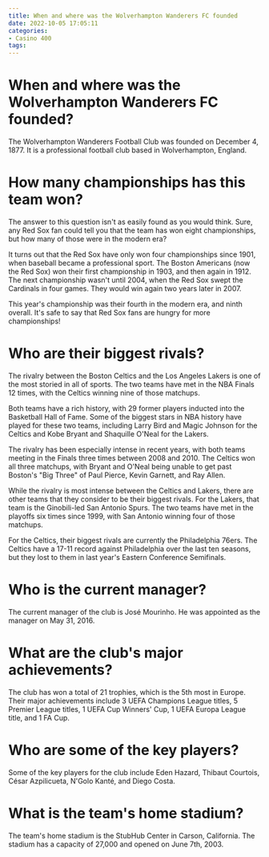 ```yaml
---
title: When and where was the Wolverhampton Wanderers FC founded
date: 2022-10-05 17:05:11
categories:
- Casino 400
tags:
---
```



#  When and where was the Wolverhampton Wanderers FC founded?

The Wolverhampton Wanderers Football Club was founded on December 4, 1877. It is a professional football club based in Wolverhampton, England.

#  How many championships has this team won?

The answer to this question isn't as easily found as you would think. Sure, any Red Sox fan could tell you that the team has won eight championships, but how many of those were in the modern era?

It turns out that the Red Sox have only won four championships since 1901, when baseball became a professional sport. The Boston Americans (now the Red Sox) won their first championship in 1903, and then again in 1912. The next championship wasn't until 2004, when the Red Sox swept the Cardinals in four games. They would win again two years later in 2007.

This year's championship was their fourth in the modern era, and ninth overall. It's safe to say that Red Sox fans are hungry for more championships!

#  Who are their biggest rivals?

The rivalry between the Boston Celtics and the Los Angeles Lakers is one of the most storied in all of sports. The two teams have met in the NBA Finals 12 times, with the Celtics winning nine of those matchups.

Both teams have a rich history, with 29 former players inducted into the Basketball Hall of Fame. Some of the biggest stars in NBA history have played for these two teams, including Larry Bird and Magic Johnson for the Celtics and Kobe Bryant and Shaquille O'Neal for the Lakers.

The rivalry has been especially intense in recent years, with both teams meeting in the Finals three times between 2008 and 2010. The Celtics won all three matchups, with Bryant and O'Neal being unable to get past Boston's "Big Three" of Paul Pierce, Kevin Garnett, and Ray Allen.

While the rivalry is most intense between the Celtics and Lakers, there are other teams that they consider to be their biggest rivals. For the Lakers, that team is the Ginobili-led San Antonio Spurs. The two teams have met in the playoffs six times since 1999, with San Antonio winning four of those matchups.

For the Celtics, their biggest rivals are currently the Philadelphia 76ers. The Celtics have a 17-11 record against Philadelphia over the last ten seasons, but they lost to them in last year's Eastern Conference Semifinals.

#  Who is the current manager?

The current manager of the club is José Mourinho. He was appointed as the manager on May 31, 2016.

# What are the club's major achievements?

The club has won a total of 21 trophies, which is the 5th most in Europe. Their major achievements include 3 UEFA Champions League titles, 5 Premier League titles, 1 UEFA Cup Winners' Cup, 1 UEFA Europa League title, and 1 FA Cup.

# Who are some of the key players?

Some of the key players for the club include Eden Hazard, Thibaut Courtois, César Azpilicueta, N'Golo Kanté, and Diego Costa.

#  What is the team's home stadium?

The team's home stadium is the StubHub Center in Carson, California. The stadium has a capacity of 27,000 and opened on June 7th, 2003.